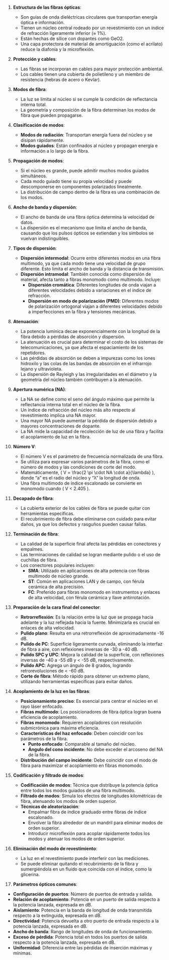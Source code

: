 
1. **Estructura de las fibras ópticas**:
    
    - Son guías de onda dieléctricas circulares que transportan energía óptica e información.
    - Tienen un núcleo central rodeado por un revestimiento con un índice de refracción ligeramente inferior (≈ 1%).
    - Están hechas de sílice con dopantes como GeO2.
    - Una capa protectora de material de amortiguación (como el acrilato) reduce la diafonía y la microflexión.
2. **Protección y cables**:
    
    - Las fibras se incorporan en cables para mayor protección ambiental.
    - Los cables tienen una cubierta de polietileno y un miembro de resistencia (hebras de acero o Kevlar).
3. **Modos de fibra**:
    
    - La luz se limita al núcleo si se cumple la condición de reflectancia interna total.
    - La geometría y composición de la fibra determinan los modos de fibra que pueden propagarse.
4. **Clasificación de modos**:
    
    - **Modos de radiación**: Transportan energía fuera del núcleo y se disipan rápidamente.
    - **Modos guiados**: Están confinados al núcleo y propagan energía e información a lo largo de la fibra.
5. **Propagación de modos**:
    
    - Si el núcleo es grande, puede admitir muchos modos guiados simultáneos.
    - Cada modo guiado tiene su propia velocidad y puede descomponerse en componentes polarizados linealmente.
    - La distribución de campo dentro de la fibra es una combinación de los modos.
6. **Ancho de banda y dispersión**:
    
    - El ancho de banda de una fibra óptica determina la velocidad de datos.
    - La dispersión es el mecanismo que limita el ancho de banda, causando que los pulsos ópticos se extiendan y los símbolos se vuelvan indistinguibles.
7. **Tipos de dispersión**:
    
    - **Dispersión intermodal**: Ocurre entre diferentes modos en una fibra multimodo, ya que cada modo tiene una velocidad de grupo diferente. Esto limita el ancho de banda y la distancia de transmisión.
    - **Dispersión intramodal**: También conocida como dispersión de material, afecta tanto a fibras monomodo como multimodo. Incluye:
        - **Dispersión cromática**: Diferentes longitudes de onda viajan a diferentes velocidades debido a variaciones en el índice de refracción.
        - **Dispersión en modo de polarización (PMD)**: Diferentes modos de polarización ortogonal viajan a diferentes velocidades debido a imperfecciones en la fibra y tensiones mecánicas.
8. **Atenuación**:
    
    - La potencia lumínica decae exponencialmente con la longitud de la fibra debido a pérdidas de absorción y dispersión.
    - La atenuación es crucial para determinar el costo de los sistemas de telecomunicaciones, ya que afecta el espaciamiento de los repetidores.
    - Las pérdidas de absorción se deben a impurezas como los iones hidroxilo y las colas de las bandas de absorción en el infrarrojo lejano y ultravioleta.
    - La dispersión de Rayleigh y las irregularidades en el diámetro y la geometría del núcleo también contribuyen a la atenuación.
9. **Apertura numérica (NA)**:
    
    - La NA se define como el seno del ángulo máximo que permite la reflectancia interna total en el núcleo de la fibra.
    - Un índice de refracción del núcleo más alto respecto al revestimiento implica una NA mayor.
    - Una mayor NA puede aumentar la pérdida de dispersión debido a mayores concentraciones de dopante.
    - La NA mide la capacidad de recolección de luz de una fibra y facilita el acoplamiento de luz en la fibra.
10. **Número V**:
    
    - El número V es el parámetro de frecuencia normalizada de una fibra.
    - Se utiliza para expresar varios parámetros de la fibra, como el número de modos y las condiciones de corte del modo.
    - Matemáticamente, ( V = \frac{2 \pi \cdot NA \cdot a}{\lambda} ), donde “a” es el radio del núcleo y “λ” la longitud de onda.
    - Una fibra multimodo de índice escalonado se convierte en monomodo cuando ( V < 2.405 ).
11. **Decapado de fibra**:
    
    - La cubierta exterior de los cables de fibra se puede quitar con herramientas específicas.
    - El recubrimiento de fibra debe eliminarse con cuidado para evitar daños, ya que los defectos y rasguños pueden causar fallas.
12. **Terminación de fibra**:
    
    - La calidad de la superficie final afecta las pérdidas en conectores y empalmes.
    - Las terminaciones de calidad se logran mediante pulido o el uso de cuchillas de fibra.
    - Los conectores populares incluyen:
        - **SMA**: Utilizado en aplicaciones de alta potencia con fibras multimodo de núcleo grande.
        - **ST**: Común en aplicaciones LAN y de campo, con férula cerámica de alta precisión.
        - **FC**: Preferido para fibras monomodo en instrumentos y enlaces de alta velocidad, con férula cerámica y llave antirrotación.
13. **Preparación de la cara final del conector**:
    
    - **Retrorreflexión**: Es la relación entre la luz que se propaga hacia adelante y la luz reflejada hacia la fuente. Minimizarla es crucial en enlaces de alta velocidad.
    - **Pulido plano**: Resulta en una retrorreflexión de aproximadamente -16 dB.
    - **Pulido de PC**: Superficie ligeramente curvada, eliminando la interfaz de fibra a aire, con reflexiones inversas de -30 a -40 dB.
    - **Pulido SPC y UPC**: Mejora la calidad de la superficie, con reflexiones inversas de -40 a -55 dB y < -55 dB, respectivamente.
    - **Pulido APC**: Agrega un ángulo de 8 grados, logrando retrorevoluciones de < -60 dB.
    - **Corte de fibra**: Método rápido para obtener un extremo plano, utilizando herramientas específicas para evitar daños.
14. **Acoplamiento de la luz en las fibras**:
    
    - **Posicionamiento preciso**: Es esencial para centrar el núcleo en el rayo láser enfocado.
    - **Fibras multimodo**: Los posicionadores de fibra óptica logran buena eficiencia de acoplamiento.
    - **Fibras monomodo**: Requieren acopladores con resolución submicrónica para máxima eficiencia.
    - **Características del haz enfocado**: Deben coincidir con los parámetros de la fibra.
        - **Punto enfocado**: Comparable al tamaño del núcleo.
        - **Ángulo del cono incidente**: No debe exceder el arcoseno del NA de la fibra.
    - **Distribución del campo incidente**: Debe coincidir con el modo de fibra para maximizar el acoplamiento en fibras monomodo.
15. **Codificación y filtrado de modos**:
    
    - **Codificación de modos**: Técnica que distribuye la potencia óptica entre todos los modos guiados de una fibra multimodo.
    - **Filtrado de modos**: Simula los efectos de longitudes kilométricas de fibra, atenuando los modos de orden superior.
    - **Técnicas de aleatorización**:
        - Empalmar fibra de índice graduado entre fibras de índice escalonado.
        - Envolver la fibra alrededor de un mandril para eliminar modos de orden superior.
        - Introducir microflexión para acoplar rápidamente todos los modos y atenuar los modos de orden superior.
16. **Eliminación del modo de revestimiento**:
    
    - La luz en el revestimiento puede interferir con las mediciones.
    - Se puede eliminar quitando el recubrimiento de la fibra y sumergiéndola en un fluido que coincida con el índice, como la glicerina.
17. **Parámetros ópticos comunes**:

- **Configuración de puertos**: Número de puertos de entrada y salida.
- **Relación de acoplamiento**: Potencia en un puerto de salida respecto a la potencia lanzada, expresada en dB.
- **Aislamiento**: Potencia en la banda de longitud de onda transmitida respecto a la extinguida, expresada en dB.
- **Directividad**: Potencia devuelta a otro puerto de entrada respecto a la potencia lanzada, expresada en dB.
- **Ancho de banda**: Rango de longitudes de onda de funcionamiento.
- **Exceso de pérdida**: Potencia total en todos los puertos de salida respecto a la potencia lanzada, expresada en dB.
- **Uniformidad**: Diferencia entre las pérdidas de inserción máximas y mínimas.
